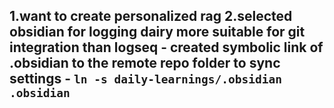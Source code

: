 1.want to create personalized rag
2.selected obsidian for logging dairy more suitable for git integration than logseq
	- created symbolic link of .obsidian to the remote repo folder to sync settings 
	- ``ln -s daily-learnings/.obsidian .obsidian`` 
- 